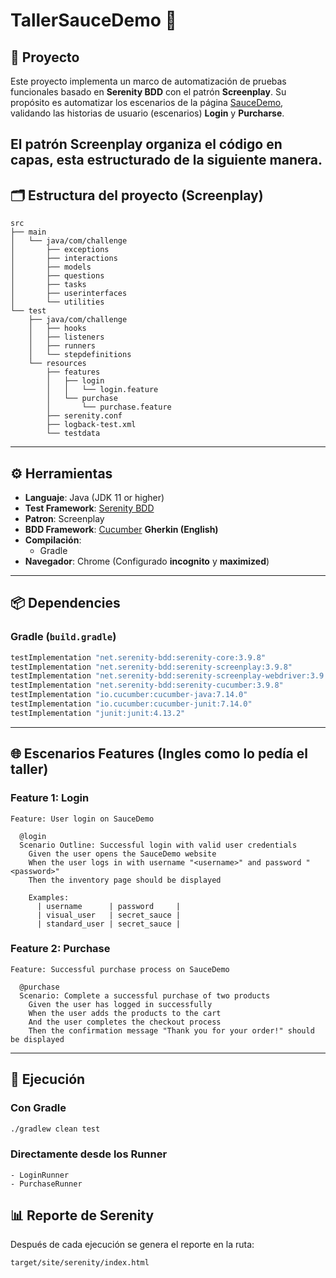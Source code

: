 # TallerSauceDemo 🧪

## 📖 Proyecto
Este proyecto implementa un marco de automatización de pruebas funcionales basado en **Serenity BDD** con el patrón **Screenplay**.
Su propósito es automatizar los escenarios de la página [SauceDemo](https://www.saucedemo.com/), validando las historias de usuario (escenarios) **Login** y **Purcharse**.

El patrón **Screenplay** organiza el código en capas, esta estructurado de la siguiente manera.
---

## 🗂️ Estructura del proyecto (Screenplay)
```
src
├── main
│   └── java/com/challenge
│       ├── exceptions        
│       ├── interactions      
│       ├── models            
│       ├── questions         
│       ├── tasks             
│       ├── userinterfaces    
│       └── utilities         
└── test
    ├── java/com/challenge
    │   ├── hooks             
    │   ├── listeners         
    │   ├── runners           
    │   └── stepdefinitions   
    └── resources
        ├── features          
        │   ├── login
        │   │   └── login.feature
        │   └── purchase
        │       └── purchase.feature
        ├── serenity.conf     
        ├── logback-test.xml  
        └── testdata          
```

---

## ⚙️ Herramientas
- **Languaje**: Java (JDK 11 or higher)
- **Test Framework**: [Serenity BDD](https://serenity-bdd.github.io)
- **Patron**: Screenplay
- **BDD Framework**: [Cucumber](https://cucumber.io) **Gherkin (English)**
- **Compilación**: 
  - Gradle
- **Navegador**: Chrome (Configurado **incognito** y **maximized**)

---

## 📦 Dependencies
### Gradle (`build.gradle`)
```gradle
testImplementation "net.serenity-bdd:serenity-core:3.9.8"
testImplementation "net.serenity-bdd:serenity-screenplay:3.9.8"
testImplementation "net.serenity-bdd:serenity-screenplay-webdriver:3.9.8"
testImplementation "net.serenity-bdd:serenity-cucumber:3.9.8"
testImplementation "io.cucumber:cucumber-java:7.14.0"
testImplementation "io.cucumber:cucumber-junit:7.14.0"
testImplementation "junit:junit:4.13.2"
```
---

## 🌐 Escenarios Features (Ingles como lo pedía el taller)
### Feature 1: Login
```gherkin
Feature: User login on SauceDemo

  @login
  Scenario Outline: Successful login with valid user credentials
    Given the user opens the SauceDemo website
    When the user logs in with username "<username>" and password "<password>"
    Then the inventory page should be displayed

    Examples:
      | username      | password     |
      | visual_user   | secret_sauce |
      | standard_user | secret_sauce |
```

### Feature 2: Purchase
```gherkin
Feature: Successful purchase process on SauceDemo

  @purchase
  Scenario: Complete a successful purchase of two products
    Given the user has logged in successfully
    When the user adds the products to the cart
    And the user completes the checkout process
    Then the confirmation message "Thank you for your order!" should be displayed
```

---

## 🚀 Ejecución
### Con Gradle
```bash
./gradlew clean test
```

### Directamente desde los Runner
```
- LoginRunner
- PurchaseRunner
```
## 📊 Reporte de Serenity
Después de cada ejecución se genera el reporte en la ruta:
```
target/site/serenity/index.html
